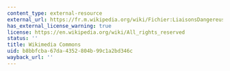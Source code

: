 ```yaml
---
content_type: external-resource
external_url: https://fr.m.wikipedia.org/wiki/Fichier:LiaisonsDangereuses_X.jpg
has_external_license_warning: true
license: https://en.wikipedia.org/wiki/All_rights_reserved
status: ''
title: Wikimedia Commons
uid: b8bbfcba-67da-4352-804b-99c1a2bd346c
wayback_url: ''
---
```

